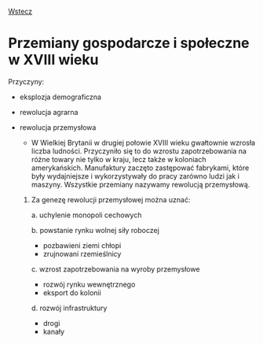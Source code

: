[Wstecz](../historia.md)

# Przemiany gospodarcze i społeczne w XVIII wieku

Przyczyny:

-   eksplozja demograficzna
-   rewolucja agrarna
-   rewolucja przemysłowa

    -   W Wielkiej Brytanii w drugiej połowie XVIII wieku gwałtownie wzrosła liczba ludności. Przyczyniło się to do wzrostu zapotrzebowania na różne towary nie tylko w kraju, lecz także w koloniach amerykańskich. Manufaktury zaczęto zastępować fabrykami, które były wydajniejsze i wykorzystywały do pracy zarówno ludzi jak i maszyny. Wszystkie przemiany nazywamy rewolucją przemysłową.

    1. Za genezę rewolucji przemysłowej można uznać:

        a. uchylenie monopoli cechowych

        b. powstanie rynku wolnej siły roboczej

        - pozbawieni ziemi chłopi
        - zrujnowani rzemieślnicy

        c. wzrost zapotrzebowania na wyroby przemysłowe

        - rozwój rynku wewnętrznego
        - eksport do kolonii

        d. rozwój infrastruktury

        - drogi
        - kanały
